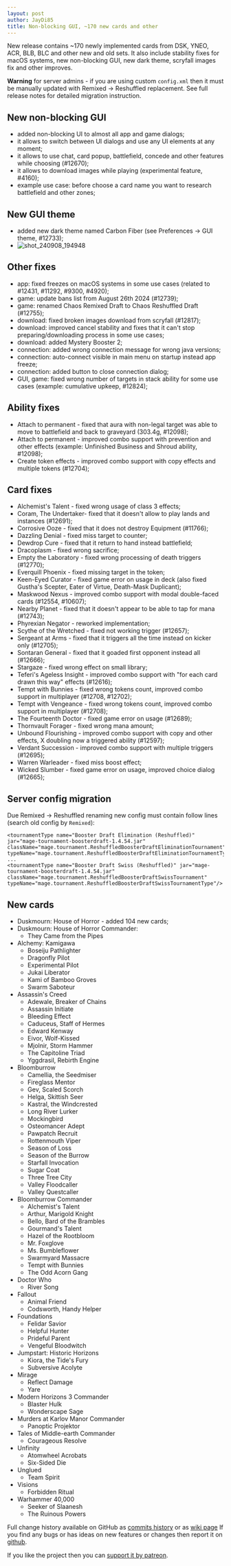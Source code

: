 ```yaml
---
layout: post
author: JayDi85
title: Non-blocking GUI, ~170 new cards and other
---
```

New release contains ~170 newly implemented cards from DSK, YNEO, ACR, BLB, BLC and other new and old sets. It also include stability fixes for macOS systems, new non-blocking GUI, new dark theme, scryfall images fix and other improves.

**Warning** for server admins - if you are using custom `config.xml` then it must be manually updated with Remixed -> Reshuffled replacement. See full release notes for detailed migration instruction.

## New non-blocking GUI
- added non-blocking UI to almost all app and game dialogs;
- it allows to switch between UI dialogs and use any UI elements at any moment;
- it allows to use chat, card popup, battlefield, concede and other features while choosing (#12670);
- it allows to download images while playing (experimental feature, #4160);
- example use case: before choose a card name you want to research battlefield and other zones;

## New GUI theme
* added new dark theme named Carbon Fiber (see Preferences -> GUI theme, #12733);
* ![shot_240908_194948](https://github.com/user-attachments/assets/451c0ff2-1453-494e-ba49-85ffb0f44128)

## Other fixes
* app: fixed freezes on macOS systems in some use cases (related to #12431, #11292, #9300, #4920);
* game: update bans list from August 26th 2024 (#12739);
* game: renamed Chaos Remixed Draft to Chaos Reshuffled Draft (#12755);
* download: fixed broken images download from scryfall (#12817);
* download: improved cancel stability and fixes that it can't stop preparing/downloading process in some use cases;
* download: added Mystery Booster 2;
* connection: added wrong connection message for wrong java versions;
* connection: auto-connect visible in main menu on startup instead app freeze;
* connection: added <ESC> button to close connection dialog;
* GUI, game: fixed wrong number of targets in stack ability for some use cases (example: cumulative upkeep, #12824);

## Ability fixes
* Attach to permanent - fixed that aura with non-legal target was able to move to battlefield and back to graveyard (303.4g, #12098);
* Attach to permanent - improved combo support with prevention and other effects (example: Unfinished Business and Shroud ability, #12098);
* Create token effects - improved combo support with copy effects and multiple tokens (#12704);

## Card fixes
* Alchemist's Talent - fixed wrong usage of class 3 effects;
* Coram, The Undertaker- fixed that it doesn't allow to play lands and instances (#12691);
* Corrosive Ooze - fixed that it does not destroy Equipment (#11766);
* Dazzling Denial - fixed miss target to counter;
* Dewdrop Cure - fixed that it return to hand instead battlefield;
* Dracoplasm - fixed wrong sacrifice;
* Empty the Laboratory - fixed wrong processing of death triggers (#12770);
* Everquill Phoenix - fixed missing target in the token;
* Keen-Eyed Curator - fixed game error on usage in deck (also fixed Gustha's Scepter, Eater of Virtue, Death-Mask Duplicant);
* Maskwood Nexus - improved combo support with modal double-faced cards (#12554, #10607);
* Nearby Planet - fixed that it doesn't appear to be able to tap for mana (#12743);
* Phyrexian Negator - reworked implementation;
* Scythe of the Wretched - fixed not working trigger (#12657);
* Sergeant at Arms - fixed that it triggers all the time instead on kicker only (#12705);
* Sontaran General - fixed that it goaded first opponent instead all (#12666);
* Stargaze - fixed wrong effect on small library;
* Teferi's Ageless Insight - improved combo support with "for each card drawn this way" effects (#12616);
* Tempt with Bunnies - fixed wrong tokens count, improved combo support in multiplayer (#12708, #12702);
* Tempt with Vengeance - fixed wrong tokens count, improved combo support in multiplayer  (#12708);
* The Fourteenth Doctor - fixed game error on usage (#12689);
* Thornvault Forager - fixed wrong mana amount;
* Unbound Flourishing - improved combo support with copy and other effects, X doubling now a triggered ability (#12597);
* Verdant Succession - improved combo support with multiple triggers (#12695);
* Warren Warleader  - fixed miss boost effect;
* Wicked Slumber - fixed game error on usage, improved choice dialog (#12665);

## Server config migration
Due Remixed -> Reshuffled renaming new config must contain follow lines (search old config by `Remixed`):
```
<tournamentType name="Booster Draft Elimination (Reshuffled)" jar="mage-tournament-boosterdraft-1.4.54.jar" className="mage.tournament.ReshuffledBoosterDraftEliminationTournament" typeName="mage.tournament.ReshuffledBoosterDraftEliminationTournamentType"/>
...
<tournamentType name="Booster Draft Swiss (Reshuffled)" jar="mage-tournament-boosterdraft-1.4.54.jar" className="mage.tournament.ReshuffledBoosterDraftSwissTournament" typeName="mage.tournament.ReshuffledBoosterDraftSwissTournamentType"/>
```

## New cards
* Duskmourn: House of Horror - added 104 new cards;
* Duskmourn: House of Horror Commander:
    * They Came from the Pipes
* Alchemy: Kamigawa
    * Boseiju Pathlighter
    * Dragonfly Pilot
    * Experimental Pilot
    * Jukai Liberator
    * Kami of Bamboo Groves
    * Swarm Saboteur
* Assassin's Creed
    * Adewale, Breaker of Chains
    * Assassin Initiate
    * Bleeding Effect
    * Caduceus, Staff of Hermes
    * Edward Kenway
    * Eivor, Wolf-Kissed
    * Mjolnir, Storm Hammer
    * The Capitoline Triad
    * Yggdrasil, Rebirth Engine
* Bloomburrow
    * Camellia, the Seedmiser
    * Fireglass Mentor
    * Gev, Scaled Scorch
    * Helga, Skittish Seer
    * Kastral, the Windcrested
    * Long River Lurker
    * Mockingbird
    * Osteomancer Adept
    * Pawpatch Recruit
    * Rottenmouth Viper
    * Season of Loss
    * Season of the Burrow
    * Starfall Invocation
    * Sugar Coat
    * Three Tree City
    * Valley Floodcaller
    * Valley Questcaller
* Bloomburrow Commander
    * Alchemist's Talent
    * Arthur, Marigold Knight
    * Bello, Bard of the Brambles
    * Gourmand's Talent
    * Hazel of the Rootbloom
    * Mr. Foxglove
    * Ms. Bumbleflower
    * Swarmyard Massacre
    * Tempt with Bunnies
    * The Odd Acorn Gang
* Doctor Who
    * River Song
* Fallout
    * Animal Friend
    * Codsworth, Handy Helper
* Foundations
    * Felidar Savior
    * Helpful Hunter
    * Prideful Parent
    * Vengeful Bloodwitch
* Jumpstart: Historic Horizons
    * Kiora, the Tide's Fury
    * Subversive Acolyte
* Mirage
    * Reflect Damage
    * Yare
* Modern Horizons 3 Commander
    * Blaster Hulk
    * Wonderscape Sage
* Murders at Karlov Manor Commander
    * Panoptic Projektor
* Tales of Middle-earth Commander
    * Courageous Resolve
* Unfinity
    * Atomwheel Acrobats
    * Six-Sided Die
* Unglued
    * Team Spirit
* Visions
    * Forbidden Ritual
* Warhammer 40,000
    * Seeker of Slaanesh
    * The Ruinous Powers

Full change history available on GitHub as [commits history](https://github.com/magefree/mage/commits/)
or as [wiki page](https://github.com/magefree/mage/wiki/Release-changes)
If you find any bugs or has ideas on new features or changes then report it on [github](https://github.com/magefree/mage/issues).

If you like the project then you can [support it by patreon](http://xmage.today/#donate).
